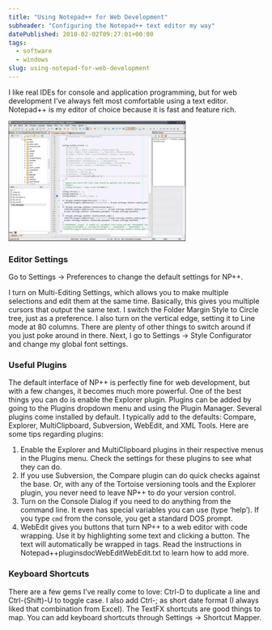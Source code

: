 ```yaml
---
title: "Using Notepad++ for Web Development"
subheader: "Configuring the Notepad++ text editor my way"
datePublished: 2010-02-02T09:27:01+00:00
tags:
  - software
  - windows
slug: using-notepad-for-web-development
---
```

I like real IDEs for console and application programming, but for web
development I’ve always felt most comfortable using a text editor. Notepad++ is
my editor of choice because it is fast and feature rich.

![Notepad++ screenshot](/assets/img/posts/npp-350x238.png "Notepad++ screenshot")

### Editor Settings

Go to Settings -> Preferences to change the default settings for NP++.

I turn on Multi-Editing Settings, which allows you to make multiple selections
and edit them at the same time. Basically, this gives you multiple cursors that
output the same text. I switch the Folder Margin Style to Circle tree, just as
a preference. I also turn on the vertical edge, setting it to Line mode at 80
columns. There are plenty of other things to switch around if you just poke
around in there. Next, I go to Settings -> Style Configurator and change my
global font settings.

### Useful Plugins

The default interface of NP++ is perfectly fine for web development, but with
a few changes, it becomes much more powerful. One of the best things you can do
is enable the Explorer plugin. Plugins can be added by going to the Plugins
dropdown menu and using the Plugin Manager. Several plugins come installed by
default. I typically add to the defaults: Compare, Explorer, MultiClipboard,
Subversion, WebEdit, and XML Tools. Here are some tips regarding plugins:

1. Enable the Explorer and MultiClipboard plugins in their respective menus in
   the Plugins menu. Check the settings for these plugins to see what they can do.
2. If you use Subversion, the Compare plugin can do quick checks against the
   base. Or, with any of the Tortoise versioning tools and the Explorer plugin,
   you never need to leave NP++ to do your version control.
3. Turn on the Console Dialog if you need to do anything from the command line.
   It even has special variables you can use (type ‘help’). If you type `cmd`
   from the console, you get a standard DOS prompt.
4. WebEdit gives you buttons that turn NP++ to a web editor with code wrapping.
   Use it by highlighting some text and clicking a button. The text will
   automatically be wrapped in tags. Read the instructions in
   Notepad++pluginsdocWebEditWebEdit.txt to learn how to add more.

### Keyboard Shortcuts

There are a few gems I’ve really come to love: Ctrl-D to duplicate a line and
Ctrl-(Shift)-U to toggle case. I also add Ctrl-; as short date format (I always
liked that combination from Excel). The TextFX shortcuts are good things to map.
You can add keyboard shortcuts through Settings -> Shortcut Mapper.

